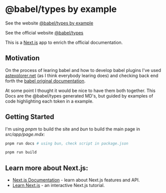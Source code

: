 # @babel/types by example

See the website [@babel/types by example](#)

See the official website [@babel/types](https://babeljs.io/docs/babel-types)

This is a [Next.js](https://nextjs.org/) app to enrich the official documentation.

## Motivation

On the process of learing babel and how to develop babel plugins I've used [astexplorer.net](https://astexplorer.net/) (as I think everybody learing does) and checking back end forth the [babel original documentation](https://babeljs.io/docs/babel-types).

At some point I thought it would be nice to have them both together. This Docs are the @babel/types generated MD's, but guided by examples of code highlighting each token in a example.

## Getting Started

I'm using _pnpm_ to build the site and _bun_ to build the main page in _src/app/page.mdx_:

```bash
pnpm run docs # using bun, check script in package.json

pnpm run build
```

## Learn more about Next.js:

- [Next.js Documentation](https://nextjs.org/docs) - learn about Next.js features and API.
- [Learn Next.js](https://nextjs.org/learn) - an interactive Next.js tutorial.
